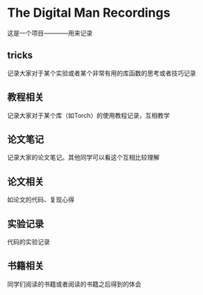 # The Digital Man Recordings

这是一个项目————用来记录



## tricks

记录大家对于某个实验或者某个非常有用的库函数的思考或者技巧记录

## 教程相关

记录大家对于某个库（如Torch）的使用教程记录，互相教学

## 论文笔记

记录大家的论文笔记。其他同学可以看这个互相比较理解

## 论文相关

如论文的代码、复现心得

## 实验记录

代码的实验记录

## 书籍相关

同学们阅读的书籍或者阅读的书籍之后得到的体会

